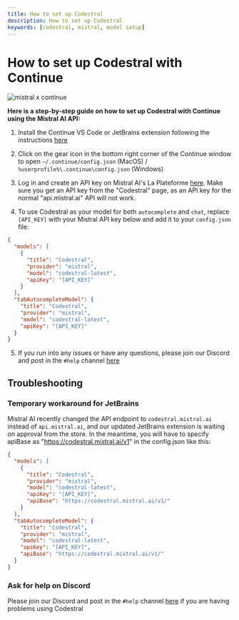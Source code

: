 ```yaml
---
title: How to set up Codestral
description: How to set up Codestral
keywords: [codestral, mistral, model setup]
---
```


# How to set up Codestral with Continue

![mistral x continue](../../static/img/mistral-x-pearai.png)

**Here is a step-by-step guide on how to set up Codestral with Continue using the Mistral AI API:**

1. Install the Continue VS Code or JetBrains extension following the instructions [here](../quickstart.md)

2. Click on the gear icon in the bottom right corner of the Continue window to open `~/.continue/config.json` (MacOS) / `%userprofile%\.continue\config.json` (Windows)

3. Log in and create an API key on Mistral AI's La Plateforme [here](https://console.mistral.ai/codestral). Make sure you get an API key from the "Codestral" page, as an API key for the normal "api.mistral.ai" API will not work.

4. To use Codestral as your model for both `autocomplete` and `chat`, replace `[API_KEY]` with your Mistral API key below and add it to your `config.json` file:

```json title="~/.continue/config.json"
{
  "models": [
    {
      "title": "Codestral",
      "provider": "mistral",
      "model": "codestral-latest",
      "apiKey": "[API_KEY]"
    }
  ],
  "tabAutocompleteModel": {
    "title": "Codestral",
    "provider": "mistral",
    "model": "codestral-latest",
    "apiKey": "[API_KEY]"
  }
}
```

5. If you run into any issues or have any questions, please join our Discord and post in the `#help` channel [here](https://discord.gg/EfJEfdFnDQ)

## Troubleshooting

### Temporary workaround for JetBrains

Mistral AI recently changed the API endpoint to `codestral.mistral.ai` instead of `api.mistral.ai`, and our updated JetBrains extension is waiting on approval from the store. In the meantime, you will have to specify apiBase as "https://codestral.mistral.ai/v1" in the config.json like this:

```json title="~/.continue/config.json"
{
  "models": [
    {
      "title": "Codestral",
      "provider": "mistral",
      "model": "codestral-latest",
      "apiKey": "[API_KEY]",
      "apiBase": "https://codestral.mistral.ai/v1/"
    }
  ],
  "tabAutocompleteModel": {
    "title": "Codestral",
    "provider": "mistral",
    "model": "codestral-latest",
    "apiKey": "[API_KEY]",
    "apiBase": "https://codestral.mistral.ai/v1/"
  }
}
```

### Ask for help on Discord

Please join our Discord and post in the `#help` channel [here](https://discord.gg/EfJEfdFnDQ) if you are having problems using Codestral
